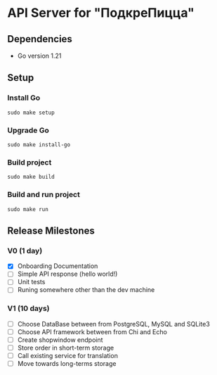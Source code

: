 # API Server for "ПодкреПицца"

## Dependencies

- Go version 1.21

## Setup

### Install Go

`sudo make setup`

### Upgrade Go

`sudo make install-go`

### Build project

`sudo make build`

### Build and run project

`sudo make run`

## Release Milestones

### V0 (1 day)

- [x] Onboarding Documentation
- [ ] Simple API response (hello world!)
- [ ] Unit tests
- [ ] Runing somewhere other than the dev machine

### V1 (10 days)

- [ ] Choose DataBase between from PostgreSQL, MySQL and SQLite3
- [ ] Choose API framework between from Chi and Echo
- [ ] Create shopwindow endpoint
- [ ] Store order in short-term storage
- [ ] Call existing service for translation
- [ ] Move towards long-terms storage
